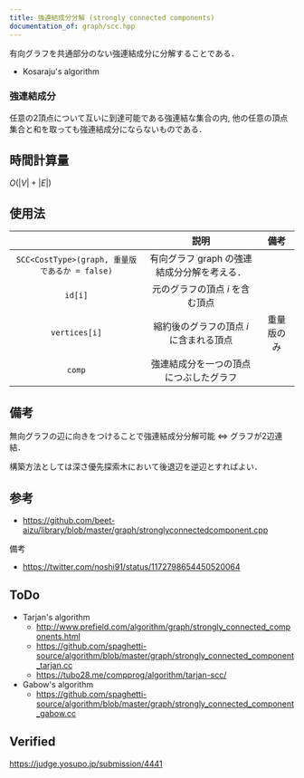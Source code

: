 ```yaml
---
title: 強連結成分分解 (strongly connected components)
documentation_of: graph/scc.hpp
---
```


有向グラフを共通部分のない強連結成分に分解することである．

- Kosaraju's algorithm


### 強連結成分

任意の2頂点について互いに到達可能である強連結な集合の内, 他の任意の頂点集合と和を取っても強連結成分にならないものである．


## 時間計算量

$O(\lvert V \rvert + \lvert E \rvert)$


## 使用法

||説明|備考|
|:--:|:--:|:--:|
|`SCC<CostType>(graph, 重量版であるか = false)`|有向グラフ $\mathrm{graph}$ の強連結成分分解を考える．||
|`id[i]`|元のグラフの頂点 $i$ を含む頂点||
|`vertices[i]`|縮約後のグラフの頂点 $i$ に含まれる頂点|重量版のみ|
|`comp`|強連結成分を一つの頂点につぶしたグラフ||


## 備考

無向グラフの辺に向きをつけることで強連結成分分解可能 $\Leftrightarrow$ グラフが2辺連結．

構築方法としては深さ優先探索木において後退辺を逆辺とすればよい．


## 参考

- https://github.com/beet-aizu/library/blob/master/graph/stronglyconnectedcomponent.cpp

備考
- https://twitter.com/noshi91/status/1172798654450520064


## ToDo

- Tarjan's algorithm
  - http://www.prefield.com/algorithm/graph/strongly_connected_components.html
  - https://github.com/spaghetti-source/algorithm/blob/master/graph/strongly_connected_component_tarjan.cc
  - https://tubo28.me/compprog/algorithm/tarjan-scc/
- Gabow's algorithm
  - https://github.com/spaghetti-source/algorithm/blob/master/graph/strongly_connected_component_gabow.cc


## Verified

https://judge.yosupo.jp/submission/4441
